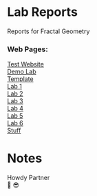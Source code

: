 # Lab Reports
Reports for Fractal Geometry

### Web Pages:
[Test Website](https://cchiltoncarr.github.io/labreports/testwebsite.html) \
[Demo Lab](https://cchiltoncarr.github.io/labreports/testlab.html) \
[Template](https://cchiltoncarr.github.io/labreports/template.html) \
[Lab 1](https://cchiltoncarr.github.io/labreports/lab1.html) \
[Lab 2](https://cchiltoncarr.github.io/labreports/lab2.html) \
[Lab 3](https://cchiltoncarr.github.io/labreports/lab3.html) \
[Lab 4](https://cchiltoncarr.github.io/labreports/lab4.html) \
[Lab 5](https://cchiltoncarr.github.io/labreports/lab5.html) \
[Lab 6](https://cchiltoncarr.github.io/labreports/lab6.html) \
[Stuff](https://cchiltoncarr.github.io/labreports/stuff.html) 

# Notes

Howdy Partner\
🤠 😎
